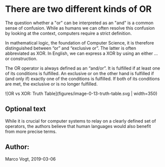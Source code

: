 # There are two different kinds of OR

The question whether a "or" can be interpreted as an "and" is a common sense of confusion. While as humans we can often resolve this confusion by looking at the context, computers require a strict definition.

In mathematical logic, the foundation of Computer Science, it is therefore distinguished between “or” and “exclusive or”. The latter is often abbreviated as XOR. In English, we can express a XOR by using an either … or construction.

The OR operator is always defined as an “and/or”. It is fulfilled if at least one of its conditions is fulfilled. An exclusive or on the other hand is fulfilled if (and only if) exactly one of the conditions is fulfilled. If both of its conditions are met, the exclusive or is no longer fulfilled.

![OR vs XOR: Truth Table](figures/image-0-13-truth-table.svg | width=350)



## Optional text
While it is crucial for computer systems to relay on a clearly defined set of operators, the authors believe that human languages would also benefit from more precise terms.



## Author:
Marco Vogt, 2019-03-06
